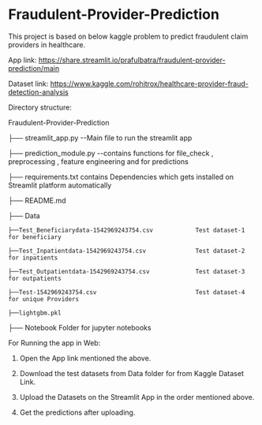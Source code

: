 # Fraudulent-Provider-Prediction
This project is based on below kaggle problem to predict fraudulent claim providers in healthcare.


App link: https://share.streamlit.io/prafulbatra/fraudulent-provider-prediction/main


Dataset link: https://www.kaggle.com/rohitrox/healthcare-provider-fraud-detection-analysis

Directory structure:

Fraudulent-Provider-Prediction

├── streamlit_app.py       --Main file to run the streamlit app

├── prediction_module.py   --contains functions for file_check , preprocessing , feature engineering and for predictions

├── requirements.txt     contains Dependencies which gets installed on Streamlit platform automatically

├── README.md

├── Data      

    ├──Test_Beneficiarydata-1542969243754.csv            Test dataset-1 for beneficiary
    
    ├──Test_Inpatientdata-1542969243754.csv              Test dataset-2 for inpatients
    
    ├──Test_Outpatientdata-1542969243754.csv             Test dataset-3 for outpatients
    
    ├──Test-1542969243754.csv                            Test dataset-4 for unique Providers
    
    ├──lightgbm.pkl
    
    
├── Notebook             Folder for jupyter notebooks


For Running the app in Web:

1) Open the App link mentioned the above.

2) Download the test datasets from Data folder for from Kaggle Dataset Link.

3) Upload the Datasets on the Streamlit App in the order mentioned above.

4) Get the predictions after uploading.
